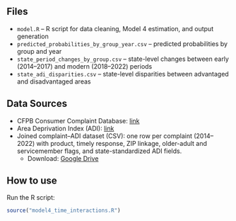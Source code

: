 ## Files

- `model.R` – R script for data cleaning, Model 4 estimation, and output generation  
- `predicted_probabilities_by_group_year.csv` – predicted probabilities by group and year  
- `state_period_changes_by_group.csv` – state-level changes between early (2014–2017) and modern (2018–2022) periods  
- `state_adi_disparities.csv` – state-level disparities between advantaged and disadvantaged areas  

## Data Sources

- CFPB Consumer Complaint Database: [link](https://www.consumerfinance.gov/data-research/consumer-complaints/)  
- Area Deprivation Index (ADI): [link](https://www.neighborhoodatlas.medicine.wisc.edu/)  
- Joined complaint–ADI dataset (CSV): one row per complaint (2014–2022) with product, timely response, ZIP linkage, older-adult and servicemember flags, and state-standardized ADI fields.  
  - Download: [Google Drive](https://drive.google.com/file/d/1Gg96awTEZnsmlmOWgaE8UZRDgTTyLekU/view?usp=sharing)  

## How to use

Run the R script:

```r
source("model4_time_interactions.R")
